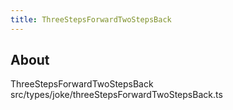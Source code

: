 ```yaml
---
title: ThreeStepsForwardTwoStepsBack
---
```


## About

ThreeStepsForwardTwoStepsBack src/types/joke/threeStepsForwardTwoStepsBack.ts
